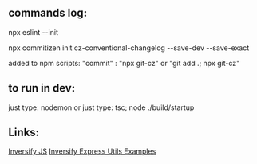 ## commands log:

npx eslint --init

npx commitizen init cz-conventional-changelog --save-dev --save-exact

added to npm scripts: "commit" : "npx git-cz" or "git add .; npx git-cz"

## to run in dev:

just type: nodemon
or just type: tsc; node ./build/startup

## Links:

[Inversify JS](https://github.com/inversify/InversifyJS)
[Inversify Express Utils Examples](https://github.com/inversify/inversify-express-example)
